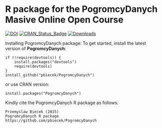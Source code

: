 R package for the PogromcyDanych Masive Online Open Course
==========================================================

[![DOI](https://zenodo.org/badge/13191/pbiecek/PogromcyDanych.svg)](http://dx.doi.org/10.5281/zenodo.17865)
[![CRAN_Status_Badge](http://www.r-pkg.org/badges/version/PogromcyDanych)](http://cran.r-project.org/web/packages/PogromcyDanych)
[![Downloads](http://cranlogs.r-pkg.org/badges/PogromcyDanych)](http://cran.rstudio.com/package=PogromcyDanych)


Installing PogromcyDanych package:
To get started, install the latest version of **PogromcyDanych**:
```{Ruby}
if (!require(devtools)) {
    install.packages("devtools")
    require(devtools)
}
install_github("pbiecek/PogromcyDanych")
```

or use CRAN version:

```{Ruby}
install.packages("PogromcyDanych")
```

Kindly cite the PogromcyDanych R package as follows:
```
Przemyslaw Biecek (2015)
PogromcyDanych R package
https://github.com/pbiecek/PogromcyDanych
```
